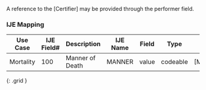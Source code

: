 A reference to the [Certifier] may be provided through the performer field.
### IJE Mapping

| **Use Case** |  **IJE Field#**   |  **Description**  | **IJE Name**  |  **Field**  |  **Type**  | **Value Set**  |
| :---------: | --------------- | ------------ | ------------- | ---------- | ---------- | -------------- |
| Mortality | 100 | Manner of Death | MANNER | value |codeable |[MannerOfDeathVS] |
{: .grid }
